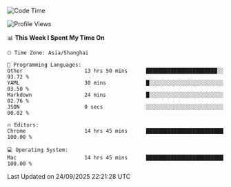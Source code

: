 <!--START_SECTION:waka-->
![Code Time](http://img.shields.io/badge/Code%20Time-4%2C485%20hrs%2026%20mins-blue)

![Profile Views](http://img.shields.io/badge/Profile%20Views-1-blue)

📊 **This Week I Spent My Time On** 

```text
🕑︎ Time Zone: Asia/Shanghai

💬 Programming Languages: 
Other                    13 hrs 50 mins      ███████████████████████░░   93.72 % 
YAML                     30 mins             █░░░░░░░░░░░░░░░░░░░░░░░░   03.50 % 
Markdown                 24 mins             █░░░░░░░░░░░░░░░░░░░░░░░░   02.76 % 
JSON                     0 secs              ░░░░░░░░░░░░░░░░░░░░░░░░░   00.02 % 

🔥 Editors: 
Chrome                   14 hrs 45 mins      █████████████████████████   100.00 % 

💻 Operating System: 
Mac                      14 hrs 45 mins      █████████████████████████   100.00 % 
```


 Last Updated on 24/09/2025 22:21:28 UTC
<!--END_SECTION:waka-->